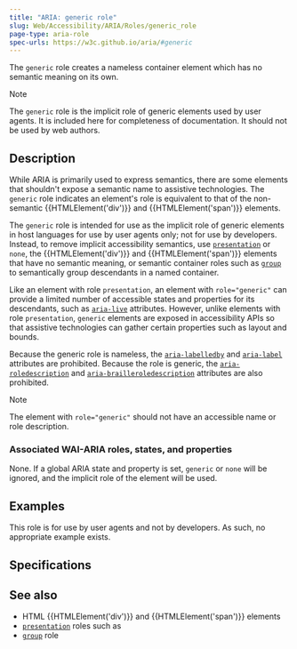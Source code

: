 ```yaml
---
title: "ARIA: generic role"
slug: Web/Accessibility/ARIA/Roles/generic_role
page-type: aria-role
spec-urls: https://w3c.github.io/aria/#generic
---
```




The `generic` role creates a nameless container element which has no semantic meaning on its own.

> [!NOTE]
> The `generic` role is the implicit role of generic elements used by user agents. It is included here for completeness of documentation. It should not be used by web authors.

## Description

While ARIA is primarily used to express semantics, there are some elements that shouldn't expose a semantic name to assistive technologies. The `generic` role indicates an element's role is equivalent to that of the non-semantic {{HTMLElement('div')}} and {{HTMLElement('span')}} elements.

The `generic` role is intended for use as the implicit role of generic elements in host languages for use by user agents only; not for use by developers. Instead, to remove implicit accessibility semantics, use [`presentation`](/Web/Accessibility/ARIA/Roles/presentation_role) or `none`, the {{HTMLElement('div')}} and {{HTMLElement('span')}} elements that have no semantic meaning, or semantic container roles such as [`group`](/Web/Accessibility/ARIA/Roles/group_role) to semantically group descendants in a named container.

Like an element with role `presentation`, an element with `role="generic"` can provide a limited number of accessible states and properties for its descendants, such as [`aria-live`](/Web/Accessibility/ARIA/Attributes/aria-live) attributes. However, unlike elements with role `presentation`, `generic` elements are exposed in accessibility APIs so that assistive technologies can gather certain properties such as layout and bounds.

Because the generic role is nameless, the [`aria-labelledby`](/Web/Accessibility/ARIA/Attributes/aria-labelledby) and [`aria-label`](/Web/Accessibility/ARIA/Attributes/aria-label) attributes are prohibited. Because the role is generic, the [`aria-roledescription`](/Web/Accessibility/ARIA/Attributes/aria-roledescription) and [`aria-brailleroledescription`](/Web/Accessibility/ARIA/Attributes/aria-brailleroledescription) attributes are also prohibited.

> [!NOTE]
> The element with `role="generic"` should not have an accessible name or role description.

### Associated WAI-ARIA roles, states, and properties

None. If a global ARIA state and property is set, `generic` or `none` will be ignored, and the implicit role of the element will be used.

## Examples

This role is for use by user agents and not by developers. As such, no appropriate example exists.

## Specifications



## See also

- HTML {{HTMLElement('div')}} and {{HTMLElement('span')}} elements
- [`presentation`](/Web/Accessibility/ARIA/Roles/presentation_role) roles such as
- [`group`](/Web/Accessibility/ARIA/Roles/group_role) role
